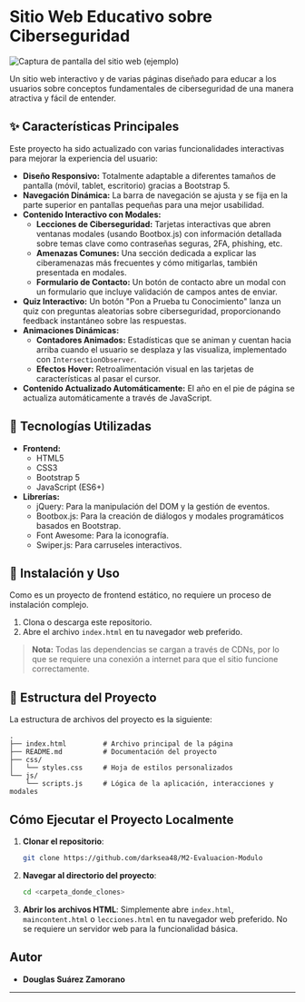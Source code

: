 # Sitio Web Educativo sobre Ciberseguridad

![Captura de pantalla del sitio web (ejemplo)](https://i.postimg.cc/gkqZC533/screenshot-sitio.png)

Un sitio web interactivo y de varias páginas diseñado para educar a los usuarios sobre conceptos fundamentales de ciberseguridad de una manera atractiva y fácil de entender.

## ✨ Características Principales

Este proyecto ha sido actualizado con varias funcionalidades interactivas para mejorar la experiencia del usuario:

*   **Diseño Responsivo:** Totalmente adaptable a diferentes tamaños de pantalla (móvil, tablet, escritorio) gracias a Bootstrap 5.
*   **Navegación Dinámica:** La barra de navegación se ajusta y se fija en la parte superior en pantallas pequeñas para una mejor usabilidad.
*   **Contenido Interactivo con Modales:**
    *   **Lecciones de Ciberseguridad:** Tarjetas interactivas que abren ventanas modales (usando Bootbox.js) con información detallada sobre temas clave como contraseñas seguras, 2FA, phishing, etc.
    *   **Amenazas Comunes:** Una sección dedicada a explicar las ciberamenazas más frecuentes y cómo mitigarlas, también presentada en modales.
    *   **Formulario de Contacto:** Un botón de contacto abre un modal con un formulario que incluye validación de campos antes de enviar.
*   **Quiz Interactivo:** Un botón "Pon a Prueba tu Conocimiento" lanza un quiz con preguntas aleatorias sobre ciberseguridad, proporcionando feedback instantáneo sobre las respuestas.
*   **Animaciones Dinámicas:**
    *   **Contadores Animados:** Estadísticas que se animan y cuentan hacia arriba cuando el usuario se desplaza y las visualiza, implementado con `IntersectionObserver`.
    *   **Efectos Hover:** Retroalimentación visual en las tarjetas de características al pasar el cursor.
*   **Contenido Actualizado Automáticamente:** El año en el pie de página se actualiza automáticamente a través de JavaScript.

## 🚀 Tecnologías Utilizadas

*   **Frontend:**
    *   HTML5
    *   CSS3
    *   Bootstrap 5
    *   JavaScript (ES6+)
*   **Librerías:**
    *   jQuery: Para la manipulación del DOM y la gestión de eventos.
    *   Bootbox.js: Para la creación de diálogos y modales programáticos basados en Bootstrap.
    *   Font Awesome: Para la iconografía.
    *   Swiper.js: Para carruseles interactivos.

## 🔧 Instalación y Uso

Como es un proyecto de frontend estático, no requiere un proceso de instalación complejo.

1.  Clona o descarga este repositorio.
2.  Abre el archivo `index.html` en tu navegador web preferido.

> **Nota:** Todas las dependencias se cargan a través de CDNs, por lo que se requiere una conexión a internet para que el sitio funcione correctamente.

## 📂 Estructura del Proyecto

La estructura de archivos del proyecto es la siguiente:

```
.
├── index.html         # Archivo principal de la página
├── README.md          # Documentación del proyecto
├── css/
│   └── styles.css     # Hoja de estilos personalizados
└── js/
    └── scripts.js     # Lógica de la aplicación, interacciones y modales
```

## Cómo Ejecutar el Proyecto Localmente

1.  **Clonar el repositorio**:
    ```bash
    git clone https://github.com/darksea48/M2-Evaluacion-Modulo
    ```
2.  **Navegar al directorio del proyecto**:
    ```bash
    cd <carpeta_donde_clones>
    ```
3.  **Abrir los archivos HTML**: Simplemente abre `index.html`, `maincontent.html` o `lecciones.html` en tu navegador web preferido. No se requiere un servidor web para la funcionalidad básica.

## Autor

-   **Douglas Suárez Zamorano**

---
